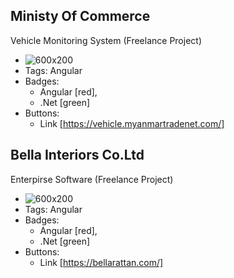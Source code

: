 ## Ministy Of Commerce
Vehicle Monitoring System (Freelance Project)
- ![600x200](https://i.ibb.co/KNWTJZs/Screenshot-2023-05-19-132000.png)
- Tags: Angular
- Badges:
  - Angular [red],
  - .Net [green]
- Buttons:
  - Link [https://vehicle.myanmartradenet.com/]

## Bella Interiors Co.Ltd
Enterpirse Software (Freelance Project)
- ![600x200](https://myanmarrattanexporter.com/wp-content/uploads/2023/01/woven-accessories-banner-01.jpg)
- Tags: Angular
- Badges:
  - Angular [red],
  - .Net [green]
- Buttons:
  - Link [https://bellarattan.com/]
